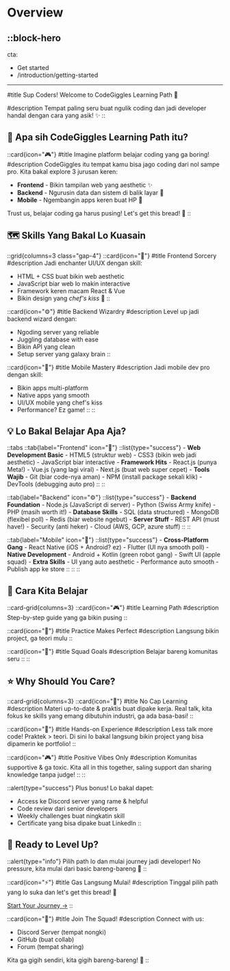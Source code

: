 # Overview

::block-hero
---
cta:
  - Get started
  - /introduction/getting-started
---
#title
Sup Coders! Welcome to CodeGiggles Learning Path 🚀

#description
Tempat paling seru buat ngulik coding dan jadi developer handal dengan cara yang asik! ✨
::


## 🎯 Apa sih CodeGiggles Learning Path itu?

::card{icon="🎮"}
#title
Imagine platform belajar coding yang ga boring!
#description
CodeGiggles itu tempat kamu bisa jago coding dari nol sampe pro. Kita bakal explore 3 jurusan keren:

- **Frontend** - Bikin tampilan web yang aesthetic ✨
- **Backend** - Ngurusin data dan sistem di balik layar 💪
- **Mobile** - Ngembangin apps keren buat HP 📱

Trust us, belajar coding ga harus pusing! Let's get this bread! 🍞
::

## 🗺️ Skills Yang Bakal Lo Kuasain

::grid{columns=3 class="gap-4"}
  ::card{icon="🎨"}
  #title
  Frontend Sorcery
  #description
  Jadi enchanter UI/UX dengan skill:
  - HTML + CSS buat bikin web aesthetic
  - JavaScript biar web lo makin interactive
  - Framework keren macam React & Vue
  - Bikin design yang *chef's kiss* 🤌
  ::

  ::card{icon="⚙️"}
  #title
  Backend Wizardry
  #description
  Level up jadi backend wizard dengan:
  - Ngoding server yang reliable
  - Juggling database with ease
  - Bikin API yang clean
  - Setup server yang galaxy brain
  ::

  ::card{icon="📱"}
  #title
  Mobile Mastery
  #description
  Jadi mobile dev pro dengan skill:
  - Bikin apps multi-platform
  - Native apps yang smooth
  - UI/UX mobile yang chef's kiss
  - Performance? Ez game! 
  ::
::

## 💡 Lo Bakal Belajar Apa Aja?

::tabs
  ::tab{label="Frontend" icon="🎨"}
    ::list{type="success"}
    - **Web Development Basic**
      - HTML5 (struktur web)
      - CSS3 (bikin web jadi aesthetic)
      - JavaScript biar interactive
    - **Framework Hits**
      - React.js (punya Meta!)
      - Vue.js (yang lagi viral)
      - Next.js (buat web super cepet)
    - **Tools Wajib**
      - Git (biar code-nya aman)
      - NPM (install package sekali klik)
      - DevTools (debugging auto pro)
    ::
  ::

  ::tab{label="Backend" icon="⚙️"}
    ::list{type="success"}
    - **Backend Foundation**
      - Node.js (JavaScript di server)
      - Python (Swiss Army knife)
      - PHP (masih worth it!)
    - **Database Skills**
      - SQL (data structured)
      - MongoDB (flexibel poll)
      - Redis (biar website ngebut)
    - **Server Stuff**
      - REST API (must have!)
      - Security (anti heker)
      - Cloud (AWS, GCP, azure stuff)
    ::
  ::

  ::tab{label="Mobile" icon="📱"}
    ::list{type="success"}
    - **Cross-Platform Gang**
      - React Native (iOS + Android? ez)
      - Flutter (UI nya smooth poll)
    - **Native Development**
      - Android + Kotlin (green robot gang)
      - Swift UI (apple squad)
    - **Extra Skills**
      - UI yang auto aesthetic
      - Performance auto smooth
      - Publish app ke store
    ::
  ::
::

## 🎯 Cara Kita Belajar

::card-grid{columns=3}
  ::card{icon="🎮"}
  #title
  Learning Path
  #description
  Step-by-step guide yang ga bikin pusing
  ::

  ::card{icon="🎯"}
  #title
  Practice Makes Perfect
  #description
  Langsung bikin project, ga teori mulu
  ::

  ::card{icon="🤝"}
  #title
  Squad Goals
  #description
  Belajar bareng komunitas seru
  ::
::

## ⭐ Why Should You Care?

::card-grid{columns=3}
  ::card{icon="🚀"}
  #title
  No Cap Learning
  #description
  Materi up-to-date & praktis buat dipake kerja. Real talk, kita fokus ke skills yang emang dibutuhin industri, ga ada basa-basi!
  ::

  ::card{icon="💎"}
  #title
  Hands-on Experience
  #description
  Less talk more code! Praktek > teori. Di sini lo bakal langsung bikin project yang bisa dipamerin ke portfolio!
  ::

  ::card{icon="🎮"}
  #title
  Positive Vibes Only
  #description
  Komunitas supportive & ga toxic. Kita all in this together, saling support dan sharing knowledge tanpa judge!
  ::
::

::alert{type="success"}
Plus bonus! Lo bakal dapet:
- Access ke Discord server yang rame & helpful
- Code review dari senior developers
- Weekly challenges buat ningkatin skill
- Certificate yang bisa dipake buat LinkedIn
::

## 🎉 Ready to Level Up?

::alert{type="info"}
Pilih path lo dan mulai journey jadi developer! No pressure, kita mulai dari basic bareng-bareng 💪
::

::card{icon="⚡"}
#title
Gas Langsung Mulai!
#description
Tinggal pilih path yang lo suka dan let's get this bread! 🍞

[Start Your Journey →](/introduction/getting-started)
::

::card{icon="💬"}
#title
Join The Squad!
#description
Connect with us:
- Discord Server (tempat nongki)
- GitHub (buat collab)
- Forum (tempat sharing)

Kita ga gigih sendiri, kita gigih bareng-bareng! 💪
::